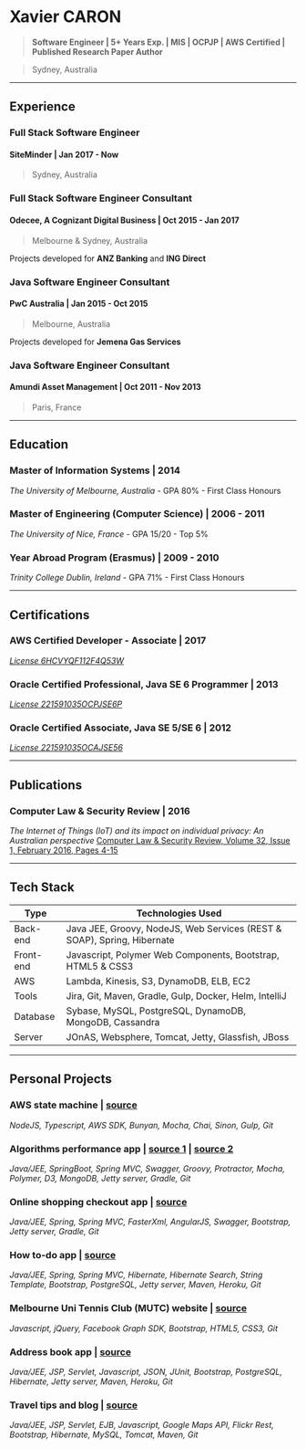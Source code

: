 # Xavier CARON
> **Software Engineer | 5+ Years Exp. | MIS | OCPJP | AWS Certified | Published Research Paper Author**

> Sydney, Australia

___

## Experience

### Full Stack Software Engineer
#### SiteMinder | Jan 2017 - Now
> Sydney, Australia

### Full Stack Software Engineer Consultant
#### Odecee, A Cognizant Digital Business | Oct 2015 - Jan 2017
> Melbourne & Sydney, Australia

Projects developed for **ANZ Banking** and **ING Direct**

### Java Software Engineer Consultant
#### PwC Australia | Jan 2015 - Oct 2015
> Melbourne, Australia

Projects developed for **Jemena Gas Services**

### Java Software Engineer Consultant
#### Amundi Asset Management | Oct 2011 - Nov 2013
> Paris, France

___

## Education

### Master of Information Systems | 2014
_The University of Melbourne, Australia_ - GPA 80% - First Class Honours

### Master of Engineering (Computer Science) | 2006 - 2011
_The University of Nice, France_ - GPA 15/20 - Top 5%

### Year Abroad Program (Erasmus) | 2009 - 2010
_Trinity College Dublin, Ireland_ - GPA 71% - First Class Honours

___

## Certifications

### AWS Certified Developer - Associate | 2017
[_License 6HCVYQF112F4Q53W_](https://www.certmetrics.com/amazon/public/badge.aspx?i=2&t=c&d=2017-12-05&ci=AWS00357292)

### Oracle Certified Professional, Java SE 6 Programmer | 2013
[_License 221591035OCPJSE6P_](https://www.youracclaim.com/badges/f2fbd783-f4c7-4cbb-8804-96fe2cdffa61/linked_in_profile)

### Oracle Certified Associate, Java SE 5/SE 6 | 2012
[_License 221591035OCAJSE56_](https://www.youracclaim.com/badges/28f4f951-fb0f-4c0b-a151-ac6396777f99/linked_in_profile)

___

## Publications

### Computer Law & Security Review | 2016
_The Internet of Things (IoT) and its impact on individual privacy: An Australian perspective_
[Computer Law & Security Review, Volume 32, Issue 1, February 2016, Pages 4-15](https://doi.org/10.1016/j.clsr.2015.12.001)

___

## Tech Stack

| Type          | Technologies Used                                                       |
| ------------- |-------------------------------------------------------------------------|
| Back-end      | Java JEE, Groovy, NodeJS, Web Services (REST & SOAP), Spring, Hibernate |
| Front-end     | Javascript, Polymer Web Components, Bootstrap, HTML5 & CSS3             |
| AWS           | Lambda, Kinesis, S3, DynamoDB, ELB, EC2                                 |
| Tools         | Jira, Git, Maven, Gradle, Gulp, Docker, Helm, IntelliJ                  |
| Database      | Sybase, MySQL, PostgreSQL, DynamoDB, MongoDB, Cassandra                 |
| Server        | JOnAS, Websphere, Tomcat, Jetty, Glassfish, JBoss                       |

___

## Personal Projects

### AWS state machine | [source](https://github.com/reivax0z/aws-state-machine)
_NodeJS, Typescript, AWS SDK, Bunyan, Mocha, Chai, Sinon, Gulp, Git_

### Algorithms performance app | [source 1](https://github.com/reivax0z/algo-impl-front) | [source 2](https://github.com/reivax0z/algo-impl-back) 
_Java/JEE, SpringBoot, Spring MVC, Swagger, Groovy, Protractor, Mocha, Polymer, D3, MongoDB, Jetty server, Gradle, Git_

### Online shopping checkout app | [source]( https://github.com/reivax0z/checkout-system)
_Java/JEE, Spring, Spring MVC, FasterXml, AngularJS, Swagger, Bootstrap, Jetty server, Gradle, Git_

### How to-do app | [source](https://github.com/reivax0z/howto-tech)
_Java/JEE, Spring, Spring MVC, Hibernate, Hibernate Search, String Template, Bootstrap, PostgreSQL, Jetty server, Maven, Heroku, Git_

### Melbourne Uni Tennis Club (MUTC) website | [source](https://github.com/reivax0z/mutc)
_Javascript, jQuery, Facebook Graph SDK, Bootstrap, HTML5, CSS3, Git_

### Address book app | [source](https://github.com/reivax0z/address-book)
_Java/JEE, JSP, Servlet, Javascript, JSON, JUnit, Bootstrap, PostgreSQL, Hibernate, Jetty server, Maven, Heroku, Git_

### Travel tips and blog | [source](https://github.com/reivax0z/visit-web-site)
_Java/JEE, JSP, Servlet, EJB, Javascript, Google Maps API, Flickr Rest, Bootstrap, Hibernate, MySQL, Tomcat, Maven, Git_
